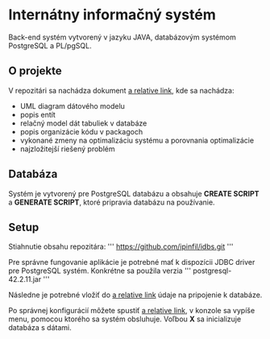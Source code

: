 # Internátny informačný systém
Back-end systém vytvorený v jazyku JAVA, databázovým systémom PostgreSQL a PL/pgSQL.

## O projekte
V repozitári sa nachádza dokument [a relative link](sprava.pdf), kde sa nachádza:
* UML diagram dátového modelu
* popis entít 
* relačný model dát tabuliek v databáze
* popis organizácie kódu v packagoch
* vykonané zmeny na optimalizáciu systému a porovnania optimalizácie
* najzložitejší riešený problém

## Databáza
Systém je vytvorený pre PostgreSQL databázu a obsahuje **CREATE SCRIPT** a **GENERATE SCRIPT**, ktoré pripravia databázu na používanie.

## Setup
Stiahnutie obsahu repozitára:
'''
https://github.com/ipinfil/idbs.git
'''

Pre správne fungovanie aplikácie je potrebné mať k dispozícii JDBC driver pre PostgreSQL systém. Konkrétne sa použila verzia
'''
postgresql-42.2.11.jar
'''

Následne je potrebné vložiť do [a relative link](src/main/Main.java) údaje na pripojenie k databáze.

Po správnej konfigurácií môžete spustiť [a relative link](src/main/Main.java), v konzole sa vypíše menu, pomocou ktorého sa systém obsluhuje. Voľbou **X** sa inicializuje databáza s dátami.
